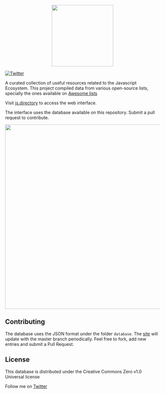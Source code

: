 <p align="center"><img src="https://firebasestorage.googleapis.com/v0/b/js-directory.appspot.com/o/logo.svg?alt=media&token=c705a75c-152c-483c-b9ab-4fe0ae64d09b" width="200"/></p>

[![Twitter](https://img.shields.io/twitter/url/https/twitter.com/fold_left.svg?style=social&label=Follow%20%40geraldoramos)](https://twitter.com/geraldoramos)

A curated collection of useful resources related to the Javascript Ecosystem. This project compiled data from various open-source lists, specially the ones available on [Awesome lists](https://github.com/sindresorhus/awesome)

Visit [js.directory](https://js.directory) to access the web interface.

The interface uses the database available on this repository. Submit a pull request to contribute.

<p align="center"><img src="https://firebasestorage.googleapis.com/v0/b/js-directory.appspot.com/o/demo.gif?alt=media&token=c09b3429-d6d2-4d80-9abd-bf06c3ee3e35" width="600"/></p>

## Contributing

The database uses the JSON format under the folder `database`. The [site](https://js.directory) will update with the master branch periodically. Feel free to fork, add new entries and submit a Pull Request.


## License
This database is distributed under the Creative Commons Zero v1.0 Universal license

Follow me on [Twitter](http://twitter.com/geraldoramos)
